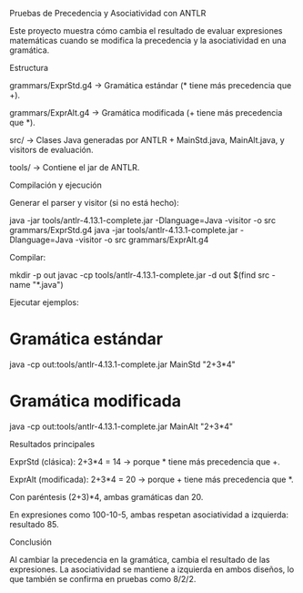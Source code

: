 Pruebas de Precedencia y Asociatividad con ANTLR

Este proyecto muestra cómo cambia el resultado de evaluar expresiones matemáticas cuando se modifica la precedencia y la asociatividad en una gramática.

Estructura

grammars/ExprStd.g4 → Gramática estándar (* tiene más precedencia que +).

grammars/ExprAlt.g4 → Gramática modificada (+ tiene más precedencia que *).

src/ → Clases Java generadas por ANTLR + MainStd.java, MainAlt.java, y visitors de evaluación.

tools/ → Contiene el jar de ANTLR.

Compilación y ejecución

Generar el parser y visitor (si no está hecho):

java -jar tools/antlr-4.13.1-complete.jar -Dlanguage=Java -visitor -o src grammars/ExprStd.g4
java -jar tools/antlr-4.13.1-complete.jar -Dlanguage=Java -visitor -o src grammars/ExprAlt.g4


Compilar:

mkdir -p out
javac -cp tools/antlr-4.13.1-complete.jar -d out $(find src -name "*.java")


Ejecutar ejemplos:

# Gramática estándar
java -cp out:tools/antlr-4.13.1-complete.jar MainStd "2+3*4"
# Gramática modificada
java -cp out:tools/antlr-4.13.1-complete.jar MainAlt "2+3*4"

Resultados principales

ExprStd (clásica): 2+3*4 = 14 → porque * tiene más precedencia que +.

ExprAlt (modificada): 2+3*4 = 20 → porque + tiene más precedencia que *.

Con paréntesis (2+3)*4, ambas gramáticas dan 20.

En expresiones como 100-10-5, ambas respetan asociatividad a izquierda: resultado 85.

Conclusión

Al cambiar la precedencia en la gramática, cambia el resultado de las expresiones. La asociatividad se mantiene a izquierda en ambos diseños, lo que también se confirma en pruebas como 8/2/2.

